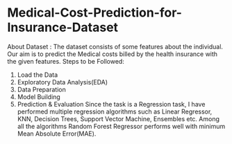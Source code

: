 # Medical-Cost-Prediction-for-Insurance-Dataset
About Dataset :
The dataset consists of some features about the individual. Our aim is to predict the Medical costs billed by the health insurance with the given features.
Steps to be Followed:
1. Load the Data
2. Exploratory Data Analysis(EDA)
3. Data Preparation
4. Model Building
5. Prediction & Evaluation
Since the task is a Regression task, I have performed multiple regression algorithms such as Linear Regressor, KNN, Decision Trees, Support Vector Machine, Ensembles etc. Among all the algorithms Random Forest Regressor performs well with minimum Mean Absolute Error(MAE).
